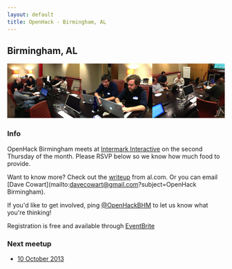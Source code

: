 ```yaml
---
layout: default
title: OpenHack - Birmingham, AL
---
```


## Birmingham, AL

![Photo of OpenHack Birmingham in action](/birmingham/header.jpg)

### Info

OpenHack Birmingham meets at [Intermark Interactive](http://intermarkinteractive.com/) on the second Thursday of the month. Please RSVP below so we know how much food to provide.

Want to know more? Check out the [writeup](http://blog.al.com/spotnews/2013/08/software_developers_programmer.html) from al.com. Or you can email [Dave Cowart](mailto:davecowart@gmail.com?subject=OpenHack Birmingham).

If you'd like to get involved, ping [@OpenHackBHM](http://twitter.com/OpenHackBHM) to let us know what you're thinking!

Registration is free and available through [EventBrite](https://openhackbhm.eventbrite.com/)

### Next meetup

* [10 October 2013](https://openhackbhm.eventbrite.com)
